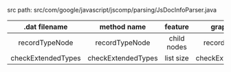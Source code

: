 src path: src/com/google/javascript/jscomp/parsing/JsDocInfoParser.java

  .dat filename    |    method name     |   feature   |     graph name
:----------------: | :----------------: | :---------: | :----------------:
  recordTypeNode   |   recordTypeNode   | child nodes |   recordTypeNode
checkExtendedTypes | checkExtendedTypes |  list size  | checkExtendedTypes
